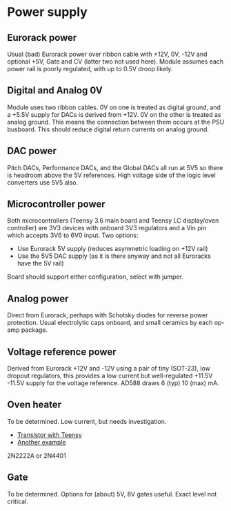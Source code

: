 # Power supply

## Eurorack power

Usual (bad) Eurorack power over ribbon cable with +12V, 0V, -12V and optional +5V, Gate and CV (latter two not used here). Module assumes each power rail is poorly regulated, with up to 0.5V droop likely.

## Digital and Analog 0V

Module uses two ribbon cables. 0V on one is treated as digital ground, and a +5.5V supply for DACs is derived from +12V. 0V on the other is treated as analog ground. This means the connection between them occurs at the PSU busboard. This should reduce digital return currents on analog ground.

## DAC power

Pitch DACs, Performance DACs, and the Global DACs all run at 5V5 so there is headroom above the 5V references. High voltage side of the logic level converters use 5V5 also.

## Microcontroller power

Both microcontrollers (Teensy 3.6 main board and Teensy LC display/oven controller) are 3V3 devices with onboard 3V3 regulators and a Vin pin which accepts 3V6 to 6V0 input. Two options:

- Use Eurorack 5V supply (reduces asymmetric loading on +12V rail)
- Use the 5V5 DAC supply (as it is there anyway and not all Euroracks have the 5V rail)

Board should support either configuration, select with jumper.

## Analog power

Direct from Eurorack, perhaps with Schotsky diodes for reverse power protection. Usual electrolytic caps onboard, and small ceramics by each op-amp package.

## Voltage reference power

Derived from Eurorack +12V and -12V using a pair of tiny (SOT-23), low dropout regulators, this provides a low current but well-regulated +11.5V -11.5V supply for the voltage reference. AD588 draws 6 (typ) 10 (max) mA.

## Oven heater

To be determined. Low current, but needs investigation.

- [Transistor with Teensy](https://forum.allaboutcircuits.com/threads/incandescent-bulbs-not-lighting-via-teensy-arduino-transistor-bias-problem.134268/)
- [Another example](https://www.petervis.com/Raspberry_PI/Driving_LEDs_with_CMOS_and_TTL_Outputs/Driving_an_LED_Using_Transistors.html)

2N2222A or 2N4401

## Gate

To be determined. Options for (about) 5V, 8V gates useful. Exact level not critical.
